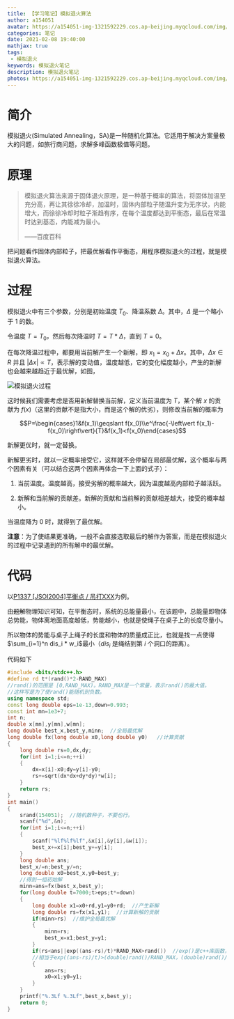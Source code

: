 ```yaml
---
title: 【学习笔记】模拟退火算法 
author: a154051
avatar: https://a154051-img-1321592229.cos.ap-beijing.myqcloud.com/img/头像new.jpg
categories: 笔记
date: 2021-02-08 19:40:00
mathjax: true
tags: 
 - 模拟退火
keywords: 模拟退火笔记
description: 模拟退火笔记
photos: https://a154051-img-1321592229.cos.ap-beijing.myqcloud.com/img/鬼灭1new.jpg
---
```


# 简介

模拟退火(Simulated Annealing，SA)是一种随机化算法。它适用于解决方案量极大的问题，如旅行商问题，求解多峰函数极值等问题。

# 原理

> 模拟退火算法来源于固体退火原理，是一种基于概率的算法，将固体加温至充分高，再让其徐徐冷却，加温时，固体内部粒子随温升变为无序状，内能增大，而徐徐冷却时粒子渐趋有序，在每个温度都达到平衡态，最后在常温时达到基态，内能减为最小。
>
> ——百度百科

把问题看作固体内部粒子，把最优解看作平衡态，用程序模拟退火的过程，就是模拟退火算法。

# 过程

模拟退火中有三个参数，分别是初始温度 $T_0$、降温系数 $\Delta$。其中，$\Delta$ 是一个略小于 $1$ 的数。

令温度 $T=T_0$，然后每次降温时 $T=T*\Delta$，直到 $T=0$。

在每次降温过程中，都要用当前解产生一个新解，即 $x_1=x_0+\Delta x$。其中，$\Delta x \in R$ 并且 $\left\vert \Delta x\right\vert \propto T$，表示解的变动值，温度越低，它的变化幅度越小，产生的新解也会越来越趋近于最优解，如图，

![模拟退火过程](https://oi-wiki.org/misc/images/simulated-annealing.gif)

这时候我们需要考虑是否用新解替换当前解，定义当前温度为 $T$，某个解 $x$ 的贡献为 $f(x)$（这里的贡献不是指大小，而是这个解的优劣），则修改当前解的概率为 

$$P=\begin{cases}1&f(x_1)\geqslant f(x_0)\\e^\frac{-\left\vert f(x_1)-f(x_0)\right\vert}{T}&f(x_1)<f(x_0)\end{cases}$$

新解更优时，就一定替换。

新解更劣时，就以一定概率接受它，这样就不会停留在局部最优解，这个概率与两个因素有关（可以结合这两个因素再体会一下上面的式子）：

1. 当前温度。温度越高，接受劣解的概率越大，因为温度越高内部粒子越活跃。

2. 新解和当前解的贡献差。新解的贡献和当前解的贡献相差越大，接受的概率越小。

当温度降为 $0$ 时，就得到了最优解。

**注意**：为了使结果更准确，一般不会直接选取最后的解作为答案，而是在模拟退火的过程中记录遇到的所有解中的最优解。

# 代码

以[P1337 [JSOI2004]平衡点 / 吊打XXX](https://www.luogu.com.cn/problem/P1337)为例。

由~~题解~~物理知识可知，在平衡态时，系统的总能量最小，在该题中，总能量即物体总势能，物体离地面高度越低，势能越小，也就是使绳子在桌子上的长度尽量小。

所以物体的势能与桌子上绳子的长度和物体的质量成正比，也就是找一点使得 $\sum_{i=1}^n dis_i * w_i$最小（$dis_i$ 是绳结到第 $i$ 个洞口的距离）。

代码如下
```cpp
#include <bits/stdc++.h>
#define rd t*(rand()*2-RAND_MAX)     
//rand()的范围是 [0,RAND_MAX)。RAND_MAX是一个常量，表示rand()的最大值。
//这样写是为了使rand()能随机到负数。 
using namespace std;
const long double eps=1e-13,down=0.993;
const int mn=1e3+7;
int n;
double x[mn],y[mn],w[mn];
long double best_x,best_y,minn;  //全局最优解 
long double fx(long double x0,long double y0)   //计算贡献 
{
	long double rs=0,dx,dy;
	for(int i=1;i<=n;++i)
	{
		dx=x[i]-x0;dy=y[i]-y0;
		rs+=sqrt(dx*dx+dy*dy)*w[i];
	}
	return rs;
}
int main()
{
	srand(154051);  //随机数种子，不要也行。
	scanf("%d",&n);
	for(int i=1;i<=n;++i)
	{
		scanf("%lf%lf%lf",&x[i],&y[i],&w[i]);
		best_x+=x[i];best_y+=y[i];
	}
	long double ans;
	best_x/=n;best_y/=n;
	long double x0=best_x,y0=best_y;
	//得到一组初始解 
	minn=ans=fx(best_x,best_y);
	for(long double t=7000;t>eps;t*=down)
	{
		long double x1=x0+rd,y1=y0+rd;  //产生新解 
		long double rs=fx(x1,y1);  //计算新解的贡献 
		if(minn>rs)  //维护全局最优解 
		{
			minn=rs;
			best_x=x1;best_y=y1;
		}
		if(rs<ans||exp((ans-rs)/t)*RAND_MAX>rand())  //exp()是c++库函数，exp(x)是求e的x次方 
		//相当于exp((ans-rs)/t)>(double)rand()/RAND_MAX，(double)rand()/RAND_MAX可以得到一个0~1之间的小数。一般会把除法变乘法保证精度。 
		{
			ans=rs;
			x0=x1;y0=y1;
		}
	}
	printf("%.3Lf %.3Lf",best_x,best_y);
	return 0;
}
```

